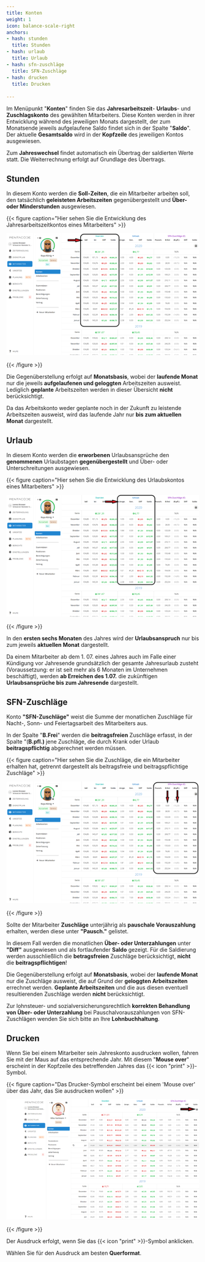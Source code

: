 ```yaml
---
title: Konten
weight: 1
icon: balance-scale-right
anchors:
- hash: stunden
  title: Stunden
- hash: urlaub
  title: Urlaub
- hash: sfn-zuschläge
  title: SFN-Zuschläge
- hash: drucken
  title: Drucken

---
```

Im Menüpunkt "**Konten**" finden Sie das **Jahresarbeitszeit**- **Urlaubs**- und **Zuschlagskonto** des gewählten Mitarbeiters. Diese Konten werden in ihrer Entwicklung während des jeweiligen Monats dargestellt, der zum Monatsende jeweils aufgelaufene Saldo findet sich in der Spalte "**Saldo**". Der aktuelle **Gesamtsaldo** wird in der **Kopfzeile** des jeweiligen Kontos ausgewiesen.

Zum **Jahreswechsel** findet automatisch ein Übertrag der saldierten Werte statt. Die Weiterrechnung erfolgt auf Grundlage des Übertrags.

## Stunden

In diesem Konto werden die **Soll-Zeiten**, die ein Mitarbeiter  arbeiten soll, den tatsächlich **geleisteten Arbeitszeiten** gegenübergestellt und **Über- oder Minderstunden** ausgewiesen.

{{< figure caption="Hier sehen Sie die Entwicklung des Jahresarbeitszeitkontos eines Mitarbeiters" >}}

![](/uploads/konto-az.png)

{{< /figure >}}

Die Gegenüberstellung erfolgt auf **Monatsbasis**, wobei der **laufende Monat** nur die jeweils **aufgelaufenen und geloggten** Arbeitszeiten ausweist. Lediglich **geplante** Arbeitszeiten werden in dieser Übersicht **nicht** berücksichtigt.

Da das Arbeitskonto weder geplante noch in der Zukunft zu leistende Arbeitszeiten ausweist, wird das laufende Jahr nur **bis zum aktuellen Monat** dargestellt.

## Urlaub

In diesem Konto werden die **erworbenen** Urlaubsansprüche den **genommenen** Urlaubstagen **gegenübergestellt** und Über- oder Unterschreitungen ausgewiesen.

{{< figure caption="Hier sehen Sie die Entwicklung des Urlaubskontos eines Mitarbeiters" >}}

![](/uploads/konto-urlaub.png)

{{< /figure >}}

In den **ersten sechs Monaten** des Jahres wird der **Urlaubsanspruch** nur bis zum jeweils **aktuellen Monat** dargestellt.

Da einem Mitarbeiter ab dem 1. 07. eines Jahres auch im Falle einer Kündigung vor Jahresende grundsätzlich der gesamte Jahresurlaub zusteht (Voraussetzung: er ist seit mehr als 6 Monaten im Unternehmen beschäftigt), werden **ab Erreichen des 1.07.** die zukünftigen **Urlaubsansprüche bis zum Jahresende** dargestellt.

## SFN-Zuschläge

Konto **"SFN-Zuschläge"** weist die Summe der monatlichen Zuschläge für Nacht-, Sonn- und Feiertagsarbeit des Mitarbeiters aus.

In der Spalte "**B.Frei**" werden die **beitragsfreien** Zuschläge erfasst, in der Spalte "(**B.pfl.)** jene Zuschläge, die durch Krank oder Urlaub **beitragspflichtig** abgerechnet werden müssen.

{{< figure caption="Hier sehen Sie die Zuschläge, die ein Mitarbeiter erhalten hat, getrennt dargestellt als beitragsfreie und beitragspflichtige Zuschläge" >}}

![](/uploads/konto-zuschlage.png)

{{< /figure >}}

Sollte der Mitarbeiter **Zuschläge** unterjährig als **pauschale Vorauszahlung** erhalten, werden diese unter **"Pausch."** gelistet.

In diesem Fall werden die monatlichen **Über- oder Unterzahlungen** unter **"Diff"** ausgewiesen und als fortlaufender **Saldo** gezeigt. Für die Saldierung werden ausschließlich die **betragsfreien** Zuschläge berücksichtigt, **nicht** die **beitragspflichtigen**!

Die Gegenüberstellung erfolgt auf **Monatsbasis**, wobei der **laufende Monat** nur die Zuschläge ausweist, die auf Grund der **geloggten Arbeitszeiten** errechnet werden. **Geplante Arbeitszeiten** und die aus diesen eventuell resultierenden Zuschläge werden **nicht** berücksichtigt.

Zur lohnsteuer- und sozialversicherungsrechtlich **korrekten Behandlung von Über- oder Unterzahlung** bei Pauschalvorauszahlungen von SFN-Zuschlägen wenden Sie sich bitte an Ihre **Lohnbuchhaltung**.

## Drucken

Wenn Sie bei einem Mitarbeiter sein Jahreskonto ausdrucken wollen, fahren Sie mit der Maus auf das entsprechende Jahr. Mit diesem "**Mouse over**" erscheint in der Kopfzeile des betreffenden Jahres das {{< icon "print" >}}-Symbol.

{{< figure caption="Das Drucker-Symbol erscheint bei einem 'Mouse over' über das Jahr, das Sie ausdrucken wollen" >}}

![](/uploads/jaz-drucken.png)

{{< /figure >}}

Der Ausdruck erfolgt, wenn Sie das {{< icon "print" >}}-Symbol anklicken.

Wählen Sie für den Ausdruck am besten **Querformat**.